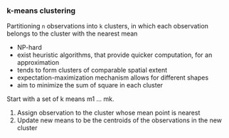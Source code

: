 ### k-means clustering
Partitioning `n` observations into `k` clusters, in which each observation belongs to the cluster with the nearest mean
- NP-hard
- exist heuristic algorithms, that provide quicker computation, for an approximation
- tends to form clusters of comparable spatial extent
- expectation-maximization mechanism allows for different shapes
- aim to minimize the sum of square in each cluster

Start with a set of k means m1 ... mk. 
1. Assign observation to the cluster whose mean point is nearest
2. Update new means to be the centroids of the observations in the new cluster
